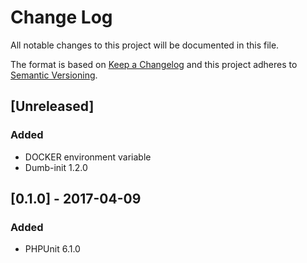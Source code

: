 # Change Log
All notable changes to this project will be documented in this file.

The format is based on [Keep a Changelog](http://keepachangelog.com/)
and this project adheres to [Semantic Versioning](http://semver.org/).

## [Unreleased]
### Added
- DOCKER environment variable
- Dumb-init 1.2.0

## [0.1.0] - 2017-04-09
### Added
- PHPUnit 6.1.0
